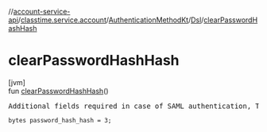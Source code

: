 //[account-service-api](../../../../index.md)/[classtime.service.account](../../index.md)/[AuthenticationMethodKt](../index.md)/[Dsl](index.md)/[clearPasswordHashHash](clear-password-hash-hash.md)

# clearPasswordHashHash

[jvm]\
fun [clearPasswordHashHash](clear-password-hash-hash.md)()

<pre>
Additional fields required in case of SAML authentication, TBD
</pre>

<code>bytes password_hash_hash = 3;</code>
